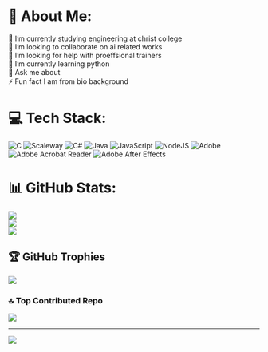 # 💫 About Me:
🔭 I’m currently studying engineering at christ college <br>👯 I’m looking to collaborate on ai related works <br>🤝 I’m looking for help with proeffsional trainers <br>🌱 I’m currently learning python<br>💬 Ask me about<br>⚡ Fun fact I am from bio background


# 💻 Tech Stack:
![C](https://img.shields.io/badge/c-%2300599C.svg?style=flat-square&logo=c&logoColor=white) ![Scaleway](https://img.shields.io/badge/SCALEWAY-%234f0599.svg?style=flat-square&logo=scaleway&logoColor=white) ![C#](https://img.shields.io/badge/c%23-%23239120.svg?style=flat-square&logo=csharp&logoColor=white) ![Java](https://img.shields.io/badge/java-%23ED8B00.svg?style=flat-square&logo=openjdk&logoColor=white) ![JavaScript](https://img.shields.io/badge/javascript-%23323330.svg?style=flat-square&logo=javascript&logoColor=%23F7DF1E) ![NodeJS](https://img.shields.io/badge/node.js-6DA55F?style=flat-square&logo=node.js&logoColor=white) ![Adobe](https://img.shields.io/badge/adobe-%23FF0000.svg?style=flat-square&logo=adobe&logoColor=white) ![Adobe Acrobat Reader](https://img.shields.io/badge/Adobe%20Acrobat%20Reader-EC1C24.svg?style=flat-square&logo=Adobe%20Acrobat%20Reader&logoColor=white) ![Adobe After Effects](https://img.shields.io/badge/Adobe%20After%20Effects-9999FF.svg?style=flat-square&logo=Adobe%20After%20Effects&logoColor=white)
# 📊 GitHub Stats:
![](https://github-readme-stats.vercel.app/api?username=francisjobcoder&theme=shadow_blue&hide_border=false&include_all_commits=false&count_private=false)<br/>
![](https://nirzak-streak-stats.vercel.app/?user=francisjobcoder&theme=shadow_blue&hide_border=false)<br/>
![](https://github-readme-stats.vercel.app/api/top-langs/?username=francisjobcoder&theme=shadow_blue&hide_border=false&include_all_commits=false&count_private=false&layout=compact)

## 🏆 GitHub Trophies
![](https://github-profile-trophy.vercel.app/?username=francisjobcoder&theme=radical&no-frame=false&no-bg=true&margin-w=4)

### 🔝 Top Contributed Repo
![](https://github-contributor-stats.vercel.app/api?username=francisjobcoder&limit=5&theme=dark&combine_all_yearly_contributions=true)

---
[![](https://visitcount.itsvg.in/api?id=francisjobcoder&icon=0&color=0)](https://visitcount.itsvg.in)

<!-- Proudly created with GPRM ( https://gprm.itsvg.in ) -->
